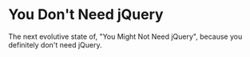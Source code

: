 # You Don't Need jQuery
The next evolutive state of, "You Might Not Need jQuery", because you definitely don't need jQuery.
